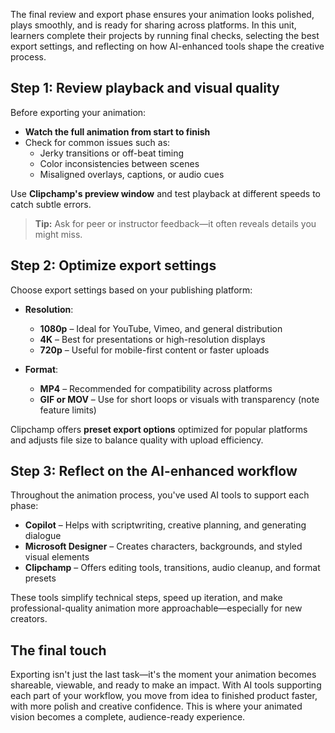 The final review and export phase ensures your animation looks polished, plays smoothly, and is ready for sharing across platforms. In this unit, learners complete their projects by running final checks, selecting the best export settings, and reflecting on how AI-enhanced tools shape the creative process.

## Step 1: Review playback and visual quality

Before exporting your animation:

- **Watch the full animation from start to finish**  
- Check for common issues such as:  
  - Jerky transitions or off-beat timing  
  - Color inconsistencies between scenes  
  - Misaligned overlays, captions, or audio cues  

Use **Clipchamp's preview window** and test playback at different speeds to catch subtle errors.

> **Tip:** Ask for peer or instructor feedback—it often reveals details you might miss.

## Step 2: Optimize export settings

Choose export settings based on your publishing platform:

- **Resolution**:  
  - **1080p** – Ideal for YouTube, Vimeo, and general distribution  
  - **4K** – Best for presentations or high-resolution displays  
  - **720p** – Useful for mobile-first content or faster uploads  

- **Format**:  
  - **MP4** – Recommended for compatibility across platforms  
  - **GIF or MOV** – Use for short loops or visuals with transparency (note feature limits)

Clipchamp offers **preset export options** optimized for popular platforms and adjusts file size to balance quality with upload efficiency.

## Step 3: Reflect on the AI-enhanced workflow

Throughout the animation process, you've used AI tools to support each phase:

- **Copilot** – Helps with scriptwriting, creative planning, and generating dialogue  
- **Microsoft Designer** – Creates characters, backgrounds, and styled visual elements  
- **Clipchamp** – Offers editing tools, transitions, audio cleanup, and format presets

These tools simplify technical steps, speed up iteration, and make professional-quality animation more approachable—especially for new creators.

## The final touch

Exporting isn't just the last task—it's the moment your animation becomes shareable, viewable, and ready to make an impact. With AI tools supporting each part of your workflow, you move from idea to finished product faster, with more polish and creative confidence. This is where your animated vision becomes a complete, audience-ready experience.
